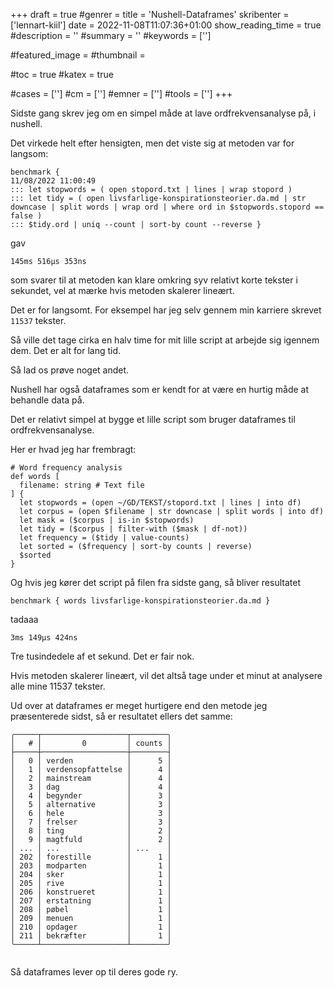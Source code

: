 +++
draft = true
#genrer =
title = 'Nushell-Dataframes'
skribenter = ['lennart-kiil']
date = 2022-11-08T11:07:36+01:00
show_reading_time = true
#description = ''
#summary = ''
#keywords = ['']

#featured_image =
#thumbnail =

#toc = true
#katex = true

#cases = ['']
#cm = ['']
#emner = ['']
#tools = ['']
+++

Sidste gang skrev jeg om en simpel måde at lave ordfrekvensanalyse på, i nushell.

Det virkede helt efter hensigten, men det viste sig at metoden var for langsom:


```
benchmark {                                                                                           11/08/2022 11:00:49 
::: let stopwords = ( open stopord.txt | lines | wrap stopord )
::: let tidy = ( open livsfarlige-konspirationsteorier.da.md | str downcase | split words | wrap ord | where ord in $stopwords.stopord == false )
::: $tidy.ord | uniq --count | sort-by count --reverse }

```
gav

```
145ms 516µs 353ns
```

som svarer til at metoden kan klare omkring syv relativt korte tekster i sekundet, vel at mærke hvis metoden skalerer lineært.

Det er for langsomt. For eksempel har jeg selv gennem min karriere skrevet `11537` tekster.

Så ville det tage cirka en halv time for mit lille script at arbejde sig igennem dem. Det er alt for lang tid.

Så lad os prøve noget andet.

Nushell har også dataframes som er kendt for at være en hurtig måde at behandle data på.

Det er relativt simpel at bygge et lille script som bruger dataframes til ordfrekvensanalyse.

Her er hvad jeg har frembragt:


    # Word frequency analysis
    def words [
      filename: string # Text file
    ] {
      let stopwords = (open ~/GD/TEKST/stopord.txt | lines | into df)
      let corpus = (open $filename | str downcase | split words | into df)
      let mask = ($corpus | is-in $stopwords)
      let tidy = ($corpus | filter-with ($mask | df-not))
      let frequency = ($tidy | value-counts)
      let sorted = ($frequency | sort-by counts | reverse)
      $sorted
    }


Og hvis jeg kører det script på filen fra sidste gang, så bliver resultatet


```
benchmark { words livsfarlige-konspirationsteorier.da.md }

```
tadaaa

```
3ms 149µs 424ns
```



Tre tusindedele af et sekund. Det er fair nok.

Hvis metoden skalerer lineært, vil det altså tage under et minut at analysere alle mine 11537 tekster.

Ud over at dataframes er meget hurtigere end den metode jeg præsenterede sidst, så er resultatet ellers det samme:

```
╭─────┬───────────────────┬────────╮
│   # │         0         │ counts │
├─────┼───────────────────┼────────┤
│   0 │ verden            │      5 │
│   1 │ verdensopfattelse │      4 │
│   2 │ mainstream        │      4 │
│   3 │ dag               │      4 │
│   4 │ begynder          │      3 │
│   5 │ alternative       │      3 │
│   6 │ hele              │      3 │
│   7 │ frelser           │      3 │
│   8 │ ting              │      2 │
│   9 │ magtfuld          │      2 │
│ ... │ ...               │ ...    │
│ 202 │ forestille        │      1 │
│ 203 │ modparten         │      1 │
│ 204 │ sker              │      1 │
│ 205 │ rive              │      1 │
│ 206 │ konstrueret       │      1 │
│ 207 │ erstatning        │      1 │
│ 208 │ pøbel             │      1 │
│ 209 │ menuen            │      1 │
│ 210 │ opdager           │      1 │
│ 211 │ bekræfter         │      1 │
╰─────┴───────────────────┴────────╯


```

Så dataframes lever op til deres gode ry.
